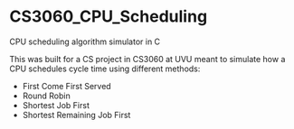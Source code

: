 # CS3060_CPU_Scheduling
CPU scheduling algorithm simulator in C

This was built for a CS project in CS3060 at UVU meant to simulate how a CPU schedules cycle time using different methods: 
  
* First Come First Served
* Round Robin
* Shortest Job First
* Shortest Remaining Job First

